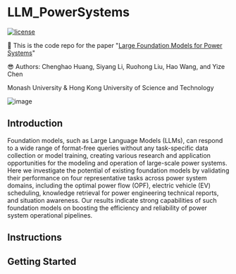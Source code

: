 # LLM_PowerSystems

[![license](https://img.shields.io/github/license/InternLM/lagent.svg)](https://github.com/chennnnnyize/LLM_PowerSystems/blob/main/LICENSE)

👋 This is the code repo for the paper "[Large Foundation Models for Power Systems](https://arxiv.org/abs/2312.07044)"

😎 Authors: Chenghao Huang, Siyang Li, Ruohong Liu, Hao Wang, and Yize Chen

Monash University & Hong Kong University of Science and Technology

![image](https://github.com/chennnnnyize/LLM_PowerSystems/assets/116547738/1048616c-9b7c-4909-bfbf-da630c5ac556)

## Introduction
Foundation models, such as Large Language Models (LLMs), can respond to a wide range of format-free queries
without any task-specific data collection or model training,
creating various research and application opportunities for the
modeling and operation of large-scale power systems. Here we investigate
the potential of existing foundation models by validating their
performance on four representative tasks across power system
domains, including the optimal power flow (OPF), electric vehicle
(EV) scheduling, knowledge retrieval for power engineering technical reports, and situation awareness. Our results indicate strong
capabilities of such foundation models on boosting the efficiency
and reliability of power system operational pipelines. 

## Instructions


## Getting Started
